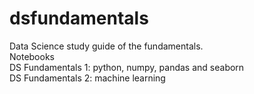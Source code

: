 # dsfundamentals <br/>
Data Science study guide of the fundamentals. <br/>
Notebooks <br/>
DS Fundamentals 1: python, numpy, pandas and seaborn <br/>
DS Fundamentals 2: machine learning <br/>
